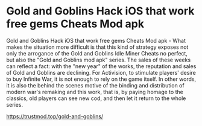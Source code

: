 # Gold and Goblins Hack iOS that work free gems Cheats Mod apk

Gold and Goblins Hack iOS that work free gems Cheats Mod apk - What makes the situation more difficult is that this kind of strategy exposes not only the arrogance of the Gold and Goblins Idle Miner Cheats no perfect, but also the "Gold and Goblins mod apk" series. The sales of these weeks can reflect a fact: with the "new year" of the works, the reputation and sales of Gold and Goblins are declining. For Activision, to stimulate players' desire to buy Infinite War, it is not enough to rely on the game itself. In other words, it is also the behind the scenes motive of the binding and distribution of modern war's remaking and this work, that is, by paying homage to the classics, old players can see new cod, and then let it return to the whole series.

https://trustmod.top/gold-and-goblins/
